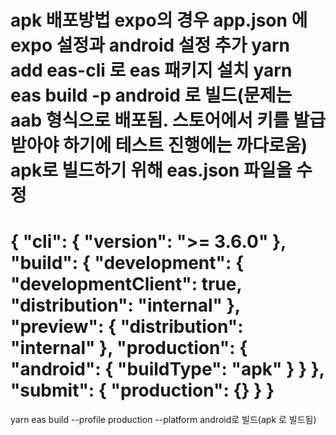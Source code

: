 apk 배포방법
expo의 경우
app.json 에 expo 설정과 android 설정 추가
yarn add eas-cli 로 eas 패키지 설치
yarn eas build -p android 로 빌드(문제는 aab 형식으로 배포됨. 스토어에서 키를 발급받아야 하기에 테스트 진행에는 까다로움)
apk로 빌드하기 위해 eas.json 파일을 수정
===
{
  "cli": {
    "version": ">= 3.6.0"
  },
  "build": {
    "development": {
      "developmentClient": true,
      "distribution": "internal"
    },
    "preview": {
      "distribution": "internal"
    },
    "production": {
      "android": {
        "buildType": "apk"
      }
    }
  },
  "submit": {
    "production": {}
  }
}
===
yarn eas build --profile production --platform android로 빌드(apk 로 빌드됨)



